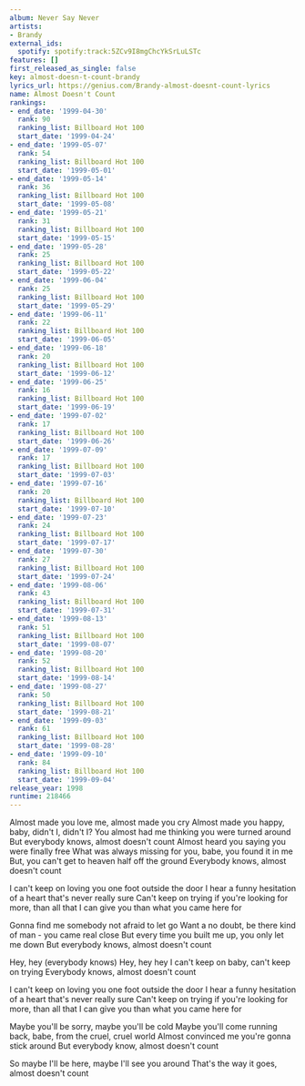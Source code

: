 ```yaml
---
album: Never Say Never
artists:
- Brandy
external_ids:
  spotify: spotify:track:5ZCv9I8mgChcYkSrLuLSTc
features: []
first_released_as_single: false
key: almost-doesn-t-count-brandy
lyrics_url: https://genius.com/Brandy-almost-doesnt-count-lyrics
name: Almost Doesn't Count
rankings:
- end_date: '1999-04-30'
  rank: 90
  ranking_list: Billboard Hot 100
  start_date: '1999-04-24'
- end_date: '1999-05-07'
  rank: 54
  ranking_list: Billboard Hot 100
  start_date: '1999-05-01'
- end_date: '1999-05-14'
  rank: 36
  ranking_list: Billboard Hot 100
  start_date: '1999-05-08'
- end_date: '1999-05-21'
  rank: 31
  ranking_list: Billboard Hot 100
  start_date: '1999-05-15'
- end_date: '1999-05-28'
  rank: 25
  ranking_list: Billboard Hot 100
  start_date: '1999-05-22'
- end_date: '1999-06-04'
  rank: 25
  ranking_list: Billboard Hot 100
  start_date: '1999-05-29'
- end_date: '1999-06-11'
  rank: 22
  ranking_list: Billboard Hot 100
  start_date: '1999-06-05'
- end_date: '1999-06-18'
  rank: 20
  ranking_list: Billboard Hot 100
  start_date: '1999-06-12'
- end_date: '1999-06-25'
  rank: 16
  ranking_list: Billboard Hot 100
  start_date: '1999-06-19'
- end_date: '1999-07-02'
  rank: 17
  ranking_list: Billboard Hot 100
  start_date: '1999-06-26'
- end_date: '1999-07-09'
  rank: 17
  ranking_list: Billboard Hot 100
  start_date: '1999-07-03'
- end_date: '1999-07-16'
  rank: 20
  ranking_list: Billboard Hot 100
  start_date: '1999-07-10'
- end_date: '1999-07-23'
  rank: 24
  ranking_list: Billboard Hot 100
  start_date: '1999-07-17'
- end_date: '1999-07-30'
  rank: 27
  ranking_list: Billboard Hot 100
  start_date: '1999-07-24'
- end_date: '1999-08-06'
  rank: 43
  ranking_list: Billboard Hot 100
  start_date: '1999-07-31'
- end_date: '1999-08-13'
  rank: 51
  ranking_list: Billboard Hot 100
  start_date: '1999-08-07'
- end_date: '1999-08-20'
  rank: 52
  ranking_list: Billboard Hot 100
  start_date: '1999-08-14'
- end_date: '1999-08-27'
  rank: 50
  ranking_list: Billboard Hot 100
  start_date: '1999-08-21'
- end_date: '1999-09-03'
  rank: 61
  ranking_list: Billboard Hot 100
  start_date: '1999-08-28'
- end_date: '1999-09-10'
  rank: 84
  ranking_list: Billboard Hot 100
  start_date: '1999-09-04'
release_year: 1998
runtime: 218466
---
```

Almost made you love me, almost made you cry
Almost made you happy, baby, didn't I, didn't I?
You almost had me thinking you were turned around
But everybody knows, almost doesn't count
Almost heard you saying you were finally free
What was always missing for you, babe, you found it in me
But, you can't get to heaven half off the ground
Everybody knows, almost doesn't count


I can't keep on loving you one foot outside the door
I hear a funny hesitation of a heart that's never really sure
Can't keep on trying if you're looking for more, than all that
I can give you than what you came here for


Gonna find me somebody not afraid to let go
Want a no doubt, be there kind of man - you came real close
But every time you built me up, you only let me down
But everybody knows, almost doesn't count


Hey, hey (everybody knows)
Hey, hey hey
I can't keep on baby, can't keep on trying
Everybody knows, almost doesn't count


I can't keep on loving you one foot outside the door
I hear a funny hesitation of a heart that's never really sure
Can't keep on trying if you're looking for more, than all that
I can give you than what you came here for


Maybe you'll be sorry, maybe you'll be cold
Maybe you'll come running back, babe, from the cruel, cruel world
Almost convinced me you're gonna stick around
But everybody know, almost doesn't count


So maybe I'll be here, maybe I'll see you around
That's the way it goes, almost doesn't count
